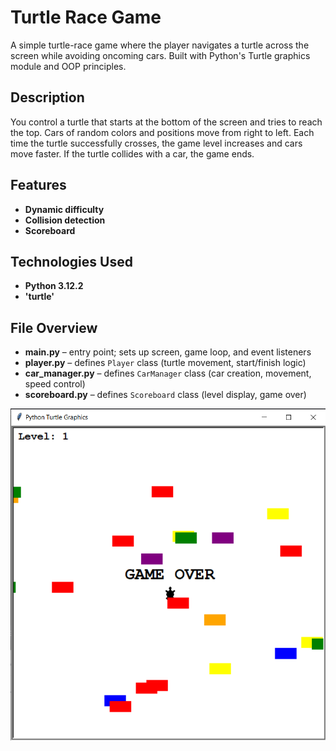 # Turtle Race Game

A simple turtle-race game where the player navigates a turtle across the screen
while avoiding oncoming cars. Built with Python's Turtle graphics module and OOP principles.

## Description

You control a turtle that starts at the bottom of the screen and tries to reach the top.
Cars of random colors and positions move from right to left.
Each time the turtle successfully crosses, the game level increases and cars move faster.
If the turtle collides with a car, the game ends.

## Features

- **Dynamic difficulty**
- **Collision detection**
- **Scoreboard**

## Technologies Used

- **Python 3.12.2**
- **'turtle'**

## File Overview

- **main.py** – entry point; sets up screen, game loop, and event listeners
- **player.py** – defines `Player` class (turtle movement, start/finish logic)
- **car_manager.py** – defines `CarManager` class (car creation, movement, speed control)
- **scoreboard.py** – defines `Scoreboard` class (level display, game over)

![img.png](img.png)